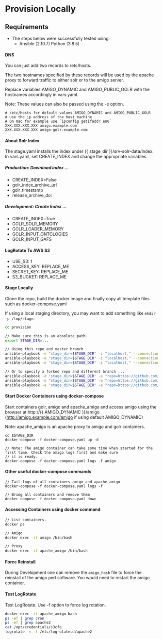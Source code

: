 # Provision Locally

## Requirements

- The steps below were successfully tested using:
    - Ansible   (2.10.7) Python (3.8.5)

#### DNS

You can just add two records to /etc/hosts.

The two hostnames specified by these records will be used by the apache proxy
to forward traffic to either solr or to the amigo server.

Replace variables AMIGO_DYNAMIC and AMIGO_PUBLIC_GOLR with the hostnames accordingly in vars.yaml.

Note: These values can also be passed using the -e option.

```
# /etc/hosts for default values AMIGO_DYNAMIC and AMIGO_PUBLIC_GOLR
# use the ip address of the host machine
# On mac for example use `ipconfig getifaddr en0`
XXX.XXX.XXX.XXX amigo.example.com
XXX.XXX.XXX.XXX amigo-golr.example.com
```

#### About Solr Index

The stage.yaml installs the index under {{ stage_dir }}/srv-solr-data/index.
In vars.yaml, set CREATE_INDEX and change the appropriate variables.

##### Production:  Download index ...
  - CREATE_INDEX=False
  - golr_index_archive_url
  - golr_timestamp
  - release_archive_doi

##### Development: Create Index ...
  - CREATE_INDEX=True
  - GOLR_SOLR_MEMORY
  - GOLR_LOADER_MEMORY
  - GOLR_INPUT_ONTOLOGIES
  - GOLR_INPUT_GAFS

#### LogRotate To AWS S3
  - USE_S3: 1
  - ACCESS_KEY: REPLACE_ME
  - SECRET_KEY: REPLACE_ME
  - S3_BUCKET: REPLACE_ME

#### Stage Locally

Clone the repo, build the docker image and finally copy all template files such as docker-compose.yaml

If using a local staging directory, you may want to add something like `mkdir -p /tmp/stage`.

```sh
cd provision

// Make sure this is an absolute path.
export STAGE_DIR=...

// Using this repo and master branch
ansible-playbook -e "stage_dir=$STAGE_DIR" -i "localhost," --connection=local build_images.yaml
ansible-playbook -e "stage_dir=$STAGE_DIR" -i "localhost," --connection=local stage.yaml
ansible-playbook -e "stage_dir=$STAGE_DIR" -i "localhost," --connection=local start_services.yaml

// Or to specify a forked repo and different branch ...
ansible-playbook -e "stage_dir=$STAGE_DIR" -e "repo=https://github.com/..." -e "branch=..." -i "localhost," --connection=local build_images.yaml
ansible-playbook -e "stage_dir=$STAGE_DIR" -e "repo=https://github.com/..." -e "branch=..." -i "localhost," --connection=local stage.yaml
ansible-playbook -e "stage_dir=$STAGE_DIR" -e "repo=https://github.com/..." -e "branch=..." -i "localhost," --connection=local start_services.yaml
```

#### Start Docker Containers using docker-compose

Start containers golr, amigo and apache_amigo and access amigo using the browser
at http://{{ AMIGO_DYNAMIC }}/amigo   (http://amigo.example.com/amigo if using default AMIGO_DYNAMIC)

Note: apache_amigo is an apache proxy to amigo and golr containers.

```
cd $STAGE_DIR
docker-compose -f docker-compose.yaml up -d

// Note: The amigo container can take some time when started for the first time. Check the amigo logs first and make sure
// it is ready.
docker-compose -f docker-compose.yaml logs -f amigo
```

#### Other useful docker-compose commands

```
// Tail logs of all containers amigo and apache_amigo
docker-compose -f docker-compose.yaml logs -f

// Bring all containers and remove them
docker-compose -f docker-compose.yaml down
```

#### Accessing Containers using docker command

```sh
// List containers.
docker ps

// Amigo
docker exec -it amigo /bin/bash

// Proxy
docker exec -it apache_amigo /bin/bash
```

#### Force Reinstall

During Development one can remove the `amigo_hash` file to force the reinstall of the amigo perl software.
You would need to restart the amigo container.


#### Test LogRotate

Test LogRotate. Use -f option to force log rotation.

```sh
docker exec -it apache_amigo bash
ps -ef | grep cron
ps -ef | grep apache2
cat /opt/credentials/s3cfg
logrotate -v -f /etc/logrotate.d/apache2
```
